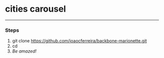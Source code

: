# cities carousel

___

### Steps

1. git clone https://github.com/joaocferreira/backbone-marionette.git
2. cd
7. *Be amazed!*
